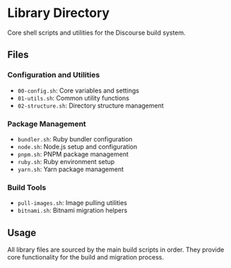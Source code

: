 
# Library Directory

Core shell scripts and utilities for the Discourse build system.

## Files

### Configuration and Utilities
- `00-config.sh`: Core variables and settings
- `01-utils.sh`: Common utility functions
- `02-structure.sh`: Directory structure management

### Package Management
- `bundler.sh`: Ruby bundler configuration
- `node.sh`: Node.js setup and configuration
- `pnpm.sh`: PNPM package management
- `ruby.sh`: Ruby environment setup
- `yarn.sh`: Yarn package management

### Build Tools
- `pull-images.sh`: Image pulling utilities
- `bitnami.sh`: Bitnami migration helpers

## Usage
All library files are sourced by the main build scripts in order.
They provide core functionality for the build and migration process.
